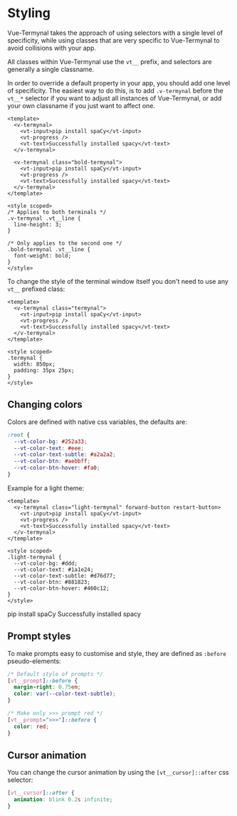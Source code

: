 # Styling

Vue-Termynal takes the approach of using selectors with a single level of specificity, while using classes that are very specific to Vue-Termynal to avoid collisions with your app.

All classes within Vue-Termynal use the `vt__` prefix, and selectors are generally a single classname.

In order to override a default property in your app, you should add one level of specificity. The easiest way to do this, is to add `.v-termynal` before the `vt__*` selector if you want to adjust all instances of Vue-Termynal, or add your own classname if you just want to affect one.

```vue
<template>
  <v-termynal>
    <vt-input>pip install spaCy</vt-input>
    <vt-progress />
    <vt-text>Successfully installed spacy</vt-text>
  </v-termynal>

  <v-termynal class="bold-termynal">
    <vt-input>pip install spaCy</vt-input>
    <vt-progress />
    <vt-text>Successfully installed spacy</vt-text>
  </v-termynal>
</template>

<style scoped>
/* Applies to both terminals */
.v-termynal .vt__line {
  line-height: 3;
}

/* Only applies to the second one */
.bold-termynal .vt__line {
  font-weight: bold;
}
</style>
```

To change the style of the terminal window itself you don't need to use any `vt__` prefixed class:

```vue
<template>
  <v-termynal class="termynal">
    <vt-input>pip install spaCy</vt-input>
    <vt-progress />
    <vt-text>Successfully installed spacy</vt-text>
  </v-termynal>
</template>

<style scoped>
.termynal {
  width: 850px;
  padding: 35px 25px;
}
</style>
```

## Changing colors

Colors are defined with native css variables, the defaults are:

```css
:root {
  --vt-color-bg: #252a33;
  --vt-color-text: #eee;
  --vt-color-text-subtle: #a2a2a2;
  --vt-color-btn: #aebbff;
  --vt-color-btn-hover: #fa0;
}
```

Example for a light theme:

```vue
<template>
  <v-termynal class="light-termynal" forward-button restart-button>
    <vt-input>pip install spaCy</vt-input>
    <vt-progress />
    <vt-text>Successfully installed spacy</vt-text>
  </v-termynal>
</template>

<style scoped>
.light-termynal {
  --vt-color-bg: #ddd;
  --vt-color-text: #1a1e24;
  --vt-color-text-subtle: #d76d77;
  --vt-color-btn: #881823;
  --vt-color-btn-hover: #460c12;
}
</style>
```

<v-termynal class="light-termynal" forward-button restart-button>
  <vt-input>pip install spaCy</vt-input>
  <vt-progress />
  <vt-text>Successfully installed spacy</vt-text>
</v-termynal>

<style>
.light-termynal {
  --vt-color-bg: #ddd;
  --vt-color-text: #1a1e24;
  --vt-color-text-subtle: #d76d77;
  --vt-color-btn: #881823;
  --vt-color-btn-hover: #460c12;
}
</style>

## Prompt styles

To make prompts easy to customise and style, they are defined as `:before` pseudo-elements:

```css
/* Default style of prompts */
[vt__prompt]::before {
  margin-right: 0.75em;
  color: var(--color-text-subtle);
}

/* Make only >>> prompt red */
[vt__prompt=">>>"]::before {
  color: red;
}
```

## Cursor animation

You can change the cursor animation by using the `[vt__cursor]::after` css selector:

```css
[vt__cursor]::after {
  animation: blink 0.2s infinite;
}
```
